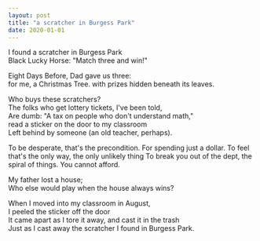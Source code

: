 ```yaml
---
layout: post
title: "a scratcher in Burgess Park"
date: 2020-01-01
---
```


I found a scratcher in Burgess Park  
Black Lucky Horse: "Match three and win!"

Eight Days Before, Dad gave us three:  
for me, a Christmas Tree. 
with prizes hidden beneath its leaves.

Who buys these scratchers?  
The folks who get lottery tickets, I've been told,  
Are dumb: "A tax on people who don't understand math,"  
read a sticker on the door to my classroom  
Left behind by someone (an old teacher, perhaps).

To be desperate, that's the precondition. 
For spending just a dollar. 
To feel that's the only way, the only unlikely thing 
To break you out of the dept, the spiral of things. 
You cannot afford.

My father lost a house;  
Who else would play when the house always wins?  

When I moved into my classroom in August,  
I peeled the sticker off the door  
It came apart as I tore it away, and cast it in the trash  
Just as I cast away the scratcher I found in Burgess Park.